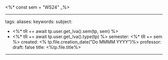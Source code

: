 <%* const sem = "WS24" _%>

---
tags: 
aliases: 
keywords: 
subject:
  - <%* tR += await tp.user.get_lva().sem(tp, sem) %>
  - <%* tR += await tp.user.get_lva().type(tp) %>
semester: <%* tR += sem %>
created: <% tp.file.creation_date("Do MMMM YYYY")%>
professor:
draft: false
title: <%tp.file.title%>
---
 
